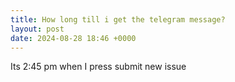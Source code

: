 ```yaml
---
title: How long till i get the telegram message?
layout: post
date: 2024-08-28 18:46 +0000
---
```


Its 2:45 pm when I press submit new issue
